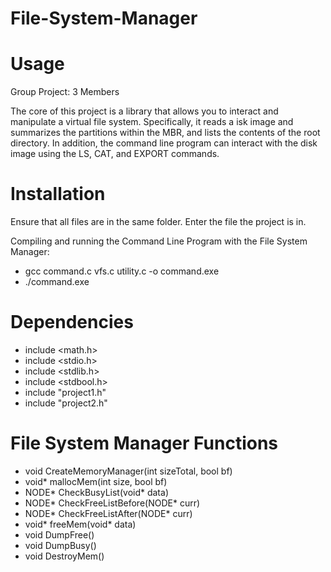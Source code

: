# File-System-Manager

# Usage
Group Project: 3 Members

The core of this project is a library that allows you to interact and manipulate a virtual file system. Specifically, it reads a isk image and summarizes the partitions within the MBR, and lists the contents of the root directory. In addition, the command line program can interact with the disk image using the LS, CAT, and EXPORT commands.

# Installation
Ensure that all files are in the same folder. Enter the file the project is in.  

Compiling and running the Command Line Program with the File System Manager:
- gcc command.c vfs.c utility.c -o command.exe
- ./command.exe

# Dependencies
- include <math.h>
- include <stdio.h>
- include <stdlib.h>
- include <stdbool.h>
- include "project1.h"
- include "project2.h"

# File System Manager Functions
- void CreateMemoryManager(int sizeTotal, bool bf)
- void* mallocMem(int size, bool bf)
- NODE* CheckBusyList(void* data)
- NODE* CheckFreeListBefore(NODE* curr)
- NODE* CheckFreeListAfter(NODE* curr)
- void* freeMem(void* data)
- void DumpFree()
- void DumpBusy()
- void DestroyMem()
